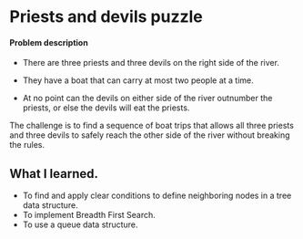 # Priests and devils puzzle

#### Problem description

*   There are three priests and three devils on the right side of the river.

* They have a boat that can carry at most two people at a time.

* At no point can the devils on either side of the river outnumber the priests, or else the devils will eat the priests.

The challenge is to find a sequence of boat trips that allows all three priests and three devils to safely reach the other side of the river without breaking the rules.

## What I learned.

* To find and apply clear conditions to define neighboring nodes in a tree data structure.
* To implement Breadth First Search.
* To use a queue data structure.
